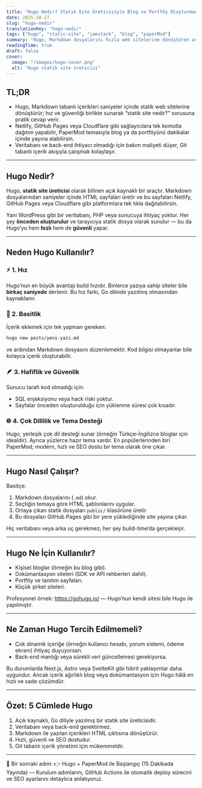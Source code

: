 ```yaml
---
title: "Hugo Nedir? Statik Site Üreticisiyle Blog ve Portföy Oluşturmanın En Hızlı Yolu"
date: 2025-10-27
slug: "hugo-nedir"
translationKey: "hugo-nedir"
tags: ["hugo", "static-site", "jamstack", "blog", "paperMod"]
summary: "Hugo, Markdown dosyalarını hızla web sitelerine dönüştüren açık kaynaklı statik site üreticisidir. Blog, portföy veya dokümantasyonunu anında yayına al."
readingTime: true
draft: false
cover:
  image: "/images/hugo-cover.png"
  alt: "Hugo statik site üreticisi"
---
```


## TL;DR

- Hugo, Markdown tabanlı içerikleri saniyeler içinde statik web sitelerine dönüştürür; hız ve güvenliği birlikte sunarak “statik site nedir?” sorusuna pratik cevap verir.
- Netlify, GitHub Pages veya Cloudflare gibi sağlayıcılara tek komutla dağıtım yapabilir, PaperMod temasıyla blog ya da portföyünü dakikalar içinde yayına alabilirsin.
- Veritabanı ve back-end ihtiyacı olmadığı için bakım maliyeti düşer, Git tabanlı içerik akışıyla çalışmak kolaylaşır.

---

## Hugo Nedir?

Hugo, **statik site üreticisi** olarak bilinen açık kaynaklı bir araçtır. Markdown dosyalarından saniyeler içinde HTML sayfaları üretir ve bu sayfaları Netlify, GitHub Pages veya Cloudflare gibi platformlara tek tıkla dağıtabilirsin.

Yani WordPress gibi bir veritabanı, PHP veya sunucuya ihtiyaç yoktur. Her şey **önceden oluşturulur** ve tarayıcıya statik dosya olarak sunulur — bu da Hugo’yu hem **hızlı** hem de **güvenli** yapar.

---

## Neden Hugo Kullanılır?

### ⚡️ 1. Hız

Hugo’nun en büyük avantajı build hızıdır. Binlerce yazıya sahip siteler bile **birkaç saniyede** derlenir. Bu hız farkı, Go dilinde yazılmış olmasından kaynaklanır.

### 🧱 2. Basitlik

İçerik eklemek için tek yapman gereken:

```bash
hugo new posts/yeni-yazi.md
```

ve ardından Markdown dosyasını düzenlemektir. Kod bilgisi olmayanlar bile kolayca içerik oluşturabilir.

### 🪶 3. Hafiflik ve Güvenlik

Sunucu tarafı kod olmadığı için:

- SQL enjeksiyonu veya hack riski yoktur.
- Sayfalar önceden oluşturulduğu için yüklenme süresi çok kısadır.

### 🌐 4. Çok Dillilik ve Tema Desteği

Hugo, yerleşik çok dil desteği sunar (örneğin Türkçe–İngilizce bloglar için idealdir). Ayrıca yüzlerce hazır tema vardır. En popülerlerinden biri PaperMod; modern, hızlı ve SEO dostu bir tema olarak öne çıkar.

---

## Hugo Nasıl Çalışır?

Basitçe:

1. Markdown dosyalarını (`.md`) okur.
2. Seçtiğin temaya göre HTML şablonlarını uygular.
3. Ortaya çıkan statik dosyaları `public/` klasörüne üretir.
4. Bu dosyaları GitHub Pages gibi bir yere yüklediğinde site yayına çıkar.

Hiç veritabanı veya arka uç gerekmez; her şey build-time’da gerçekleşir.

---

## Hugo Ne İçin Kullanılır?

- Kişisel bloglar (örneğin bu blog gibi).
- Dokümantasyon siteleri (SDK ve API rehberleri dahil).
- Portföy ve tanıtım sayfaları.
- Küçük şirket siteleri.

Profesyonel örnek: https://gohugo.io/ — Hugo’nun kendi sitesi bile Hugo ile yapılmıştır.

---

## Ne Zaman Hugo Tercih Edilmemeli?

- Çok dinamik içeriğe (örneğin kullanıcı hesabı, yorum sistemi, ödeme ekranı) ihtiyaç duyuyorsan.
- Back-end mantığı veya sürekli veri güncellemesi gerekiyorsa.

Bu durumlarda Next.js, Astro veya SvelteKit gibi hibrit yaklaşımlar daha uygundur. Ancak içerik ağırlıklı blog veya dokümantasyon için Hugo hâlâ en hızlı ve sade çözümdür.

---

## Özet: 5 Cümlede Hugo

1. Açık kaynaklı, Go diliyle yazılmış bir statik site üreticisidir.
2. Veritabanı veya back-end gerektirmez.
3. Markdown ile yazılan içerikleri HTML çıktısına dönüştürür.
4. Hızlı, güvenli ve SEO dostudur.
5. Git tabanlı içerik yönetimi için mükemmeldir.

---

📘 Bir sonraki adım: 👉 Hugo + PaperMod ile Başlangıç (15 Dakikada Yayında) — Kurulum adımlarını, GitHub Actions ile otomatik deploy sürecini ve SEO ayarlarını detaylıca anlatıyoruz.
